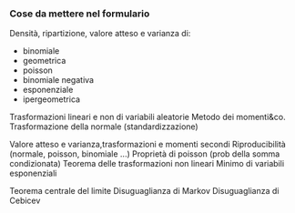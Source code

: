 ### Cose da mettere nel formulario
Densità, ripartizione, valore atteso e varianza di:
- binomiale
- geometrica
- poisson
- binomiale negativa
- esponenziale
- ipergeometrica

Trasformazioni lineari e non di variabili aleatorie
Metodo dei momenti&co.
Trasformazione della normale (standardizzazione)

Valore atteso e varianza,trasformazioni e momenti secondi
Riproducibilità (normale, poisson, binomiale ...)
Proprietà di poisson (prob della somma condizionata)
Teorema delle trasformazioni non lineari
Minimo di variabili esponenziali

Teorema centrale del limite
Disuguaglianza di Markov
Disuguaglianza di Cebicev
